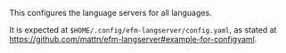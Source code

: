 This configures the language servers for all languages.

It is expected at `$HOME/.config/efm-langserver/config.yaml`, as stated at <https://github.com/mattn/efm-langserver#example-for-configyaml>.
